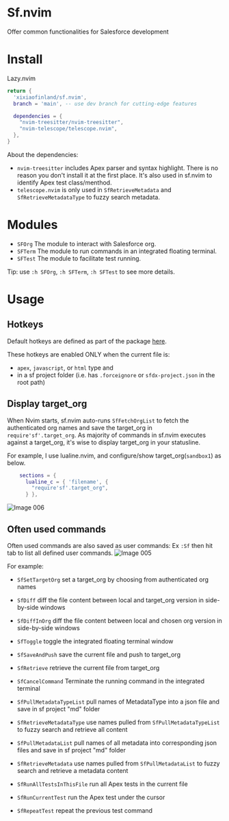 # Sf.nvim

Offer common functionalities for Salesforce development

# Install

Lazy.nvim

```lua
return {
  'xixiaofinland/sf.nvim',
  branch = 'main', -- use dev branch for cutting-edge features

  dependencies = {
    "nvim-treesitter/nvim-treesitter",
    "nvim-telescope/telescope.nvim",
  },
}

```

About the dependencies:
 - `nvim-treesitter` includes Apex parser and syntax highlight. There is no reason you don't install it at the first place. It's also used in sf.nvim to identify Apex test class/menthod.
 - `telescope.nvim` is only used in `SfRetrieveMetadata` and `SfRetrieveMetadataType` to fuzzy search metadata.

# Modules

- `SFOrg`  The module to interact with Salesforce org.
- `SFTerm` The module to run commands in an integrated floating terminal.
- `SFTest` The module to facilitate test running.

Tip: use `:h SFOrg`, `:h SFTerm`, `:h SFTest` to see more details.

# Usage

## Hotkeys

Default hotkeys are defined as part of the package [here](https://github.com/xixiaofinland/sf.nvim/blob/dev/plugin/sf.lua).

These hotkeys are enabled ONLY when the current file is:
- `apex`, `javascript`, or `html` type and
- in a sf project folder (i.e. has `.forceignore` or `sfdx-project.json` in the root path)

## Display target_org

When Nvim starts, sf.nvim auto-runs `SfFetchOrgList` to fetch the authenticated org names and save the target_org in `require'sf'.target_org`.
As majority of commands in sf.nvim executes against a target_org, it's wise to display target_org in your statusline.

For example, I use lualine.nvim, and configure/show target_org(`sandbox1`) as below.

```lua
    sections = {
      lualine_c = { 'filename', {
        "require'sf'.target_org",
      } },
```
![Image 006](https://github.com/xixiaofinland/sf.nvim/assets/13655323/75670011-68da-48d6-896e-de7ce637ee17)

## Often used commands

Often used commands are also saved as user commands: Ex `:Sf` then hit tab to list all defined user commands.
![Image 005](https://github.com/xixiaofinland/sf.nvim/assets/13655323/d5e9b626-e75f-4ecb-befc-c8535da8f2d9)

For example:

- `SfSetTargetOrg` set a target_org by choosing from authenticated org names

- `SfDiff` diff the file content between local and target_org version in side-by-side windows
- `SfDiffInOrg` diff the file content between local and chosen org version in side-by-side windows

- `SfToggle` toggle the integrated floating terminal window
- `SfSaveAndPush` save the current file and push to target_org
- `SfRetrieve` retrieve the current file from target_org
- `SfCancelCommand` Terminate the running command in the integrated terminal

- `SfPullMetadataTypeList` pull names of MetadataType into a json file and save in sf project "md" folder
- `SfRetrieveMetadataType` use names pulled from `SfPullMetadataTypeList` to fuzzy search and retrieve all content
- `SfPullMetadataList` pull names of all metadata into corresponding json files and save in sf project "md" folder
- `SfRetrieveMetadata` use names pulled from `SfPullMetadataList` to fuzzy search and retrieve a metadata content

- `SfRunAllTestsInThisFile` run all Apex tests in the current file
- `SfRunCurrentTest` run the Apex test under the cursor
- `SfRepeatTest` repeat the previous test command
